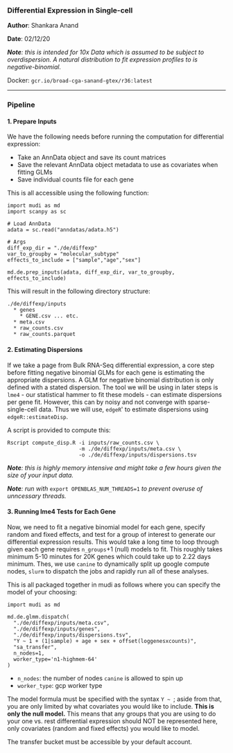 ### Differential Expression in Single-cell

**Author**: Shankara Anand

**Date**: 02/12/20

_**Note**: this is intended for 10x Data which is assumed to be subject to overdispersion. A natural distribution to fit expression profiles to is negative-binomial._

Docker: `gcr.io/broad-cga-sanand-gtex/r36:latest`

---

### Pipeline

####  1. Prepare Inputs

We have the following needs before running the computation for differential expression:
* Take an AnnData object and save its count matrices
* Save the relevant AnnData object metadata to use as covariates when fitting GLMs
* Save individual counts file for each gene

This is all accessible using the following function:

```{python}
import mudi as md
import scanpy as sc

# Load AnnData
adata = sc.read("anndatas/adata.h5")

# Args
diff_exp_dir = "./de/diffexp"
var_to_groupby = "molecular_subtype"
effects_to_include = ["sample","age","sex"]

md.de.prep_inputs(adata, diff_exp_dir, var_to_groupby, effects_to_include)
```

This will result in the following directory structure:
```
./de/diffexp/inputs
  * genes
    * GENE.csv ... etc.
  * meta.csv
  * raw_counts.csv
  * raw_counts.parquet
```

#### 2. Estimating Dispersions

If we take a page from Bulk RNA-Seq differential expression, a core step before fitting negative binomial GLMs for each gene is estimating the appropriate dispersions. A GLM for negative binomial distribution is only defined with a stated dispersion. The tool we will be using in later steps is `lme4` - our statistical hammer to fit these models - can estimate dispersions per gene fit. However, this can by noisy and not converge with sparse-single-cell data. Thus we will use, `edgeR`' to estimate dispersions using `edgeR::estimateDisp`.

A script is provided to compute this:

```
Rscript compute_disp.R -i inputs/raw_counts.csv \
                       -m ./de/diffexp/inputs/meta.csv \
                       -o ./de/diffexp/inputs/dispersions.tsv
```

_**Note**: this is highly memory intensive and might take a few hours given the size of your input data._

_**Note**: run with_ `export OPENBLAS_NUM_THREADS=1` _to prevent overuse of unncessary threads._

#### 3. Running lme4 Tests for Each Gene

Now, we need to fit a negative binomial model for each gene, specify random and fixed effects, and test for a group of interest to generate our differential expression results. This would take a long time to loop through given each gene requires `n_groups`+1 (null) models to fit. This roughly takes minimum 5-10 minutes for 20K genes which could take up to 2.22 days minimum. Thes, we use `canine` to dynamically split up google compute nodes, `slurm` to dispatch the jobs and rapidly run all of these analyses.

This is all packaged together in mudi as follows where you can specify the model of your choosing:

```{python}
import mudi as md

md.de.glmm.dispatch(
  "./de/diffexp/inputs/meta.csv",
  "./de/diffexp/inputs/genes",
  "./de/diffexp/inputs/dispersions.tsv",
  "Y ~ 1 + (1|sample) + age + sex + offset(loggenesxcounts)",
  "sa_transfer",
  n_nodes=1,
  worker_type='n1-highmem-64'
)
```

* `n_nodes`: the number of nodes `canine` is allowed to spin up
* `worker_type`: gcp worker type

The model formula must be specified with the syntax `Y ~ `; aside from that, you are only limited by what covariates you would like to include. **This is only the null model.** This means that any groups that you are using to do your one vs. rest differential expression should NOT be represented here, only covariates (random and fixed effects) you would like to model.

The transfer bucket must be accessible by your default account.
